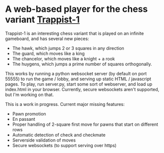 # A web-based player for the chess variant [Trappist-1](http://www.chessvariants.com/invention/trappist-1)

Trappist-1 is an interesting chess variant that is played on an infinite gameboard,
and has several new pieces:
* The hawk, which jumps 2 or 3 squares in any direction
* The guard, which moves like a king
* The chancelor, which moves like a knight + a rook
* The huygens, which jumps a prime number of squares orthogonally.

This works by running a python websocket server (by default on port 55555) to run the game / lobby,
and serving up static HTML / javascript pages.
To play, run server.py, start some sort of webserver, and load up index.html in your browser.
Currently, secure websockets aren't supported, but I'm working on that.

This is a work in progress.
Current major missing features:
* Pawn promotion
* En passant
* Proper handling of 2-square first move for pawns that start on different rows
* Automatic detection of check and checkmate
* Serverside validation of moves
* Secure websockets (to support serving over https)
